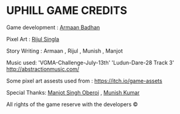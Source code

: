 # UPHILL GAME CREDITS


Game development : [Armaan Badhan](https://github.com/armaanbadhan)

Pixel Art  :  [Rijul Singla](https://github.com/Rijul24)

Story Writing : Armaan , Rijul , Munish , Manjot

Music used:  'VGMA-Challenge-July-13th' 'Ludun-Dare-28 Track 3' http://abstractionmusic.com/

Some pixel art assests used from : https://itch.io/game-assets

Special Thanks:  [Manjot Singh Oberoi](https://github.com/ken1000minus7) , [Munish Kumar](https://github.com/munish0838)


All rights of the game reserve with the developers ©
